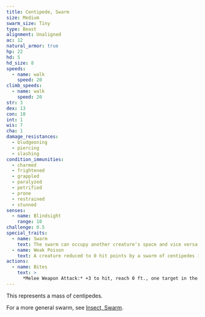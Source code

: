 ```yaml
---
title: Centipede, Swarm
size: Medium
swarm_size: Tiny
type: Beast
alignment: Unaligned
ac: 12
natural_armor: true
hp: 22
hd: 5
hd_size: 8
speeds:
  - name: walk
    speed: 20
climb_speeds:
  - name: walk
    speed: 20
str: 3
dex: 13
con: 10
int: 1
wis: 7
cha: 1
damage_resistances:
  - bludgeoning
  - piercing
  - slashing
condition_immunities:
  - charmed
  - frightened
  - grappled
  - paralyzed
  - petrified
  - prone
  - restrained
  - stunned
senses:
  - name: Blindsight
    range: 10
challenge: 0.5
special_traits:
  - name: Swarm
    text: The swarm can occupy another creature's space and vice versa, and the swarm can move through any opening large enough for a size Tiny insect. The swarm can't regain hit points or gain temporary hit points.
  - name: Weak Poison
    text: A creature reduced to 0 hit points by a swarm of centipedes is stable but poisoned for 1 hour, even after regaining hit points, and paralyzed while poisoned in this way.
actions:
  - name: Bites
    text: >
      *Melee Weapon Attack:* +3 to hit, reach 0 ft., one target in the swarm's space. *Hit:* 10 (4d4) piercing damage, or 5 (2d4) piercing damage if the swarm has half of its hit points or fewer.
---
```


This represents a mass of centipedes.

For a more general swarm, see [Insect, Swarm](/monsters/insect-swarm/).
